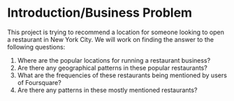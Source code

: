# Introduction/Business Problem
This project is trying to recommend a location for someone looking to open a restaurant in New York City.
We will work on finding the answer to the following questions:
1. Where are the popular locations for running a restaurant business?
2. Are there any geographical patterns in these popular restaurants?
3. What are the frequencies of these restaurants being mentioned by users of Foursquare?
4. Are there any patterns in these mostly mentioned restaurants?
